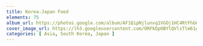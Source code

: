 ```yaml
---
title: Korea-Japan Food
elements: 75
album_url: https://photos.google.com/album/AF1QipNjlunvq1VGOj1HC4RtFhG6A40pbKgO_J5tLRRe
cover_image_url: https://lh3.googleusercontent.com/ORFkDpOBYlQVlsTlm61gEz6sQfC6kKQSoKnGf6jQMyId5FpTM16hgSWDOIw41Rd_N470a8db1POU_8OTY05JKcHJDX-6xMLOa6UB2ohv1DFj1ZA4Wd2HaqW299FGs4uQIfrAT-xemFAU2kTz30Id6zHkQy3Kdt3HvoNjCSvYbKEHxUxBHFIogd-fibE9nGte1dB58jGBnE6QX5JboJ64yyNWfqsTWZAJJ3QD6aOmxIQkn6utC93yJ0W0sEQKvgIRRjpu2eG_vGy8ke1wsRm1IjnaxT7OCoIZ14MsLNbxyCmDcq9Z_QPWvk1ZpCIqP8h0H6he6taePQtKQlGJTfE5B1l6kFnYBcA981iGB2DpntOxIjC2DmtWCPCVe8vEJsoP-VF4jhLUDC1Ky8kdJU9G8nS-uiHgK3BN6mVbTwP5rayNdh9kPPbVntNPqDz7YmcVGjFVUb4Zjp35x3lOxtsr1oaqroRKzRq1pPh4iDDcu6oaQrbJ7vG1if4ku2TQOvR8hsbCgvHEEWHZxOnoQPvFAO5Tnr0SlkRGRE5jTXOIiYtm9wG9aEc3y2KkY3DKMIDvqzfiXVC2hFuKC32ypCi8edBp44ffgsHlUd30MrKLwuP-79YUI-N_rb5M1Sk_xv0fr5Fk-LLQj9GuSgA_z8_HK0XDxg=s195-p-k-no
categories: [ Asia, South Korea, Japan ]
---
```

